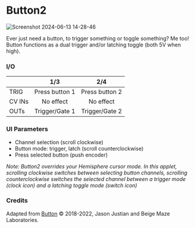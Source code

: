# Button2

![Screenshot 2024-06-13 14-28-46](https://github.com/djphazer/O_C-Phazerville/assets/109086194/d31c6ca2-ed59-4808-b9b0-0d8578081582)

Ever just need a button, to trigger something or toggle something? Me too! Button functions as a dual trigger and/or latching toggle (both 5V when high).

### I/O

|        |      1/3       |      2/4       |
| ------ | :------------: | :------------: |
| TRIG   | Press button 1 | Press button 2 |
| CV INs |   No effect    |   No effect    |
| OUTs   | Trigger/Gate 1 | Trigger/Gate 2 |

### UI Parameters
* Channel selection (scroll clockwise)
* Button mode: trigger, latch (scroll counterclockwise)
* Press selected button (push encoder)

_Note: Button2 overrides your Hemisphere cursor mode. In this applet, scrolling clockwise switches between selecting button channels, scrolling counterclockwise switches the selected channel between a trigger mode (clock icon) and a latching toggle mode (switch icon)_

### Credits
Adapted from [Button](https://github.com/Chysn/O_C-HemisphereSuite/wiki/Button) © 2018-2022, Jason Justian and Beige Maze Laboratories. 
